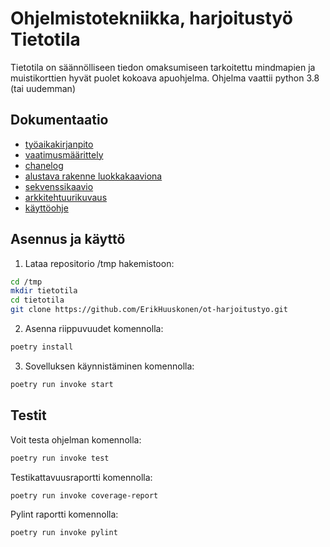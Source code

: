 
# Ohjelmistotekniikka, harjoitustyö Tietotila 

Tietotila on säännölliseen tiedon omaksumiseen tarkoitettu mindmapien ja muistikorttien hyvät puolet kokoava apuohjelma. Ohjelma vaattii python 3.8 (tai uudemman) 

## Dokumentaatio 

- [työaikakirjanpito](https://github.com/ErikHuuskonen/ot-harjoitustyo/blob/main/dokumentaatio/tyoaikakirjanpito.md)
- [vaatimusmäärittely](https://github.com/ErikHuuskonen/ot-harjoitustyo/blob/main/dokumentaatio/vaatimusmaarittely.md)
- [chanelog](https://github.com/ErikHuuskonen/ot-harjoitustyo/blob/main/dokumentaatio/changelog.md)
- [alustava rakenne luokkakaaviona](https://github.com/ErikHuuskonen/ot-harjoitustyo/blob/main/dokumentaatio/alustava_luokkakaavio.md)
- [sekvenssikaavio](https://github.com/ErikHuuskonen/ot-harjoitustyo/blob/main/dokumentaatio/sekvenssikaavio.md)
- [arkkitehtuurikuvaus](https://github.com/ErikHuuskonen/ot-harjoitustyo/blob/main/dokumentaatio/arkkitehtuuri.md)
- [käyttöohje](https://github.com/ErikHuuskonen/ot-harjoitustyo/blob/main/dokumentaatio/k%C3%A4ytt%C3%B6ohje.md)
## Asennus ja käyttö

1. Lataa repositorio /tmp hakemistoon:

```bash
cd /tmp
mkdir tietotila
cd tietotila
git clone https://github.com/ErikHuuskonen/ot-harjoitustyo.git
```
2. Asenna riippuvuudet komennolla: 

```bash
poetry install
```

3. Sovelluksen käynnistäminen komennolla:

```bash
poetry run invoke start
```

## Testit

Voit testa ohjelman komennolla: 

```bash
poetry run invoke test
```

Testikattavuusraportti komennolla: 

```bash
poetry run invoke coverage-report
```

Pylint raportti komennolla: 

```bash
poetry run invoke pylint
```

